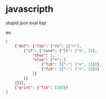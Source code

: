 # javascripth
stupid json eval lisp

ex:
```json
[
    {"def": {"fib": {"fn": [["n"],
        {"if": {"cond": {"lt": ["n", 2]},
            "then": 1,
            "else": {"+": [
                {"fib": [{"-": ["n", 1]}]},
                {"fib": [{"-": ["n", 2]}]}
            ]}
        }}
    ]}}},
    {"print": {"fib": [10]}}
]
```
